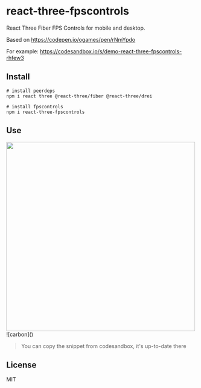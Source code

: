 # react-three-fpscontrols

React Three Fiber FPS Controls for mobile and desktop.

Based on https://codepen.io/ogames/pen/rNmYpdo

For example: https://codesandbox.io/s/demo-react-three-fpscontrols-rhfew3

## Install

```
# install peerdeps
npm i react three @react-three/fiber @react-three/drei

# install fpscontrols
npm i react-three-fpscontrols
```

## Use

<img width="500" src="https://user-images.githubusercontent.com/7658554/155987568-5f788656-990c-470d-95c9-068890ad5233.png" />
![carbon]()

> You can copy the snippet from codesandbox, it's up-to-date there

## License

MIT
